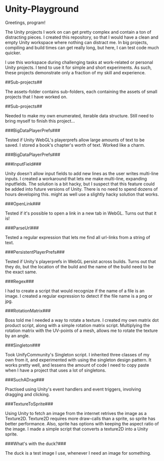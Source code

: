 # Unity-Playground

Greetings, program! 

The Unity projects I work on can get pretty complex and contain a ton of distracting pieces. I created this repository, so that I would have a clean and empty Unity workspace where nothing can distract me. In big projects, compiling and build times can get really long, but here, I can test code much quicker.

I use this workspace during challenging tasks at work-related or personal Unity projects. I tend to use it for simple and short experiments. As such, these projects demonstrate only a fraction of my skill and experience.

##Sub-projects##

The assets-folder contains sub-folders, each containing the assets of small projects that I have worked on.

##Sub-projects##

Needed to make my own enumerated, iterable data structure. Still need to bring myself to finish this project...

###BigDataPlayerPrefs###

Tested if Unity WebGL's playerprefs allow large amounts of text to be saved. I stored a book's chapter's worth of text. Worked like a charm.

###BigDataPlayerPrefs###

###InputField###

Unity doesn't allow input fields to add new lines as the user writes multi-line inputs. I created a workaround that lets me make multi-line, expanding inputfields. The solution is a bit hacky, but I suspect that this feature could be added into future versions of Unity. There is no need to spend dozens of hours developing this. might as well use a slightly hacky solution that works.

###OpenLink###

Tested if it's possible to open a link in a new tab in WebGL. Turns out that it is!

###ParseUrl###

Tested a regular expression that lets me find all url-links from a string of text.

###PersistentPlayerPrefs###

Tested if Unity's playerprefs in WebGL persist across builds. Turns out that they do, but the location of the build and the name of the build need to be the exact same.

###Regex###

I had to create a script that would recognize if the name of a file is an image. I created a regular expression to detect if the file name is a png or jpg.

###RotationMatrix###

Boss told me I needed a way to rotate a texture. I created my own matrix dot product script, along with a simple rotation matrix script. Multiplying the rotation matrix with the UV-points of a mesh, allows me to rotate the texture by an angle.

###Singleton###

Took UnifyCommunity's Singleton script. I inherited three classes of my own from it, and experimented with using the singleton design pattern. It works pretty well, and lessens the amount of code I need to copy paste when I have a project that uses a lot of singletons.

###SuchADrag###

Practised using Unity's event handlers and event triggers, involving dragging and clicking.

###TextureToSprite###

Using Unity to fetch an image from the internet retrives the image as a Texture2D. Texture2D requires more draw-calls than a sprite, so sprite has better performance. Also, sprite has options with keeping the aspect ratio of the image. I made a simple script that converts a texture2D into a Unity sprite.

###What's with the duck?###

The duck is a test image I use, whenever I need an image for something.
